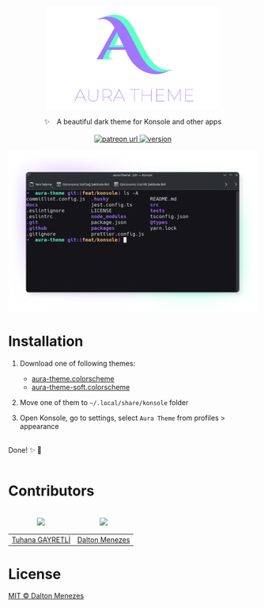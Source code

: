 <p align="center">
  <img src="https://github.com/daltonmenezes/assets/blob/master/images/aura-theme/new-heading.png?raw=true" alt="Aura Theme" width="70%" />
</p>

<p align="center">
✨ A beautiful dark theme for Konsole and other apps
  <br><br>

  <!-- Patreon -->
  <a href="https://www.patreon.com/daltonmenezes">
    <img alt="patreon url" src="https://img.shields.io/badge/support%20on-patreon-1C1E26?style=for-the-badge&labelColor=1C1E26&color=61ffca">
  </a>

  <!-- version -->
  <a href="#">
    <img alt="version" src="https://img.shields.io/badge/version%20-v1.0.0-1C1E26?style=for-the-badge&labelColor=1C1E26&color=61ffca">
  </a>
</p>

<p align="center">
  <img alt="preview" src="https://github.com/daltonmenezes/assets/blob/master/images/aura-theme/aura-konsole-preview.png?raw=true" />
</p>


# Installation

1. Download one of following themes:

   - [aura-theme.colorscheme](https://raw.githubusercontent.com/daltonmenezes/aura-theme/main/packages/konsole/aura-theme.colorscheme)
   - [aura-theme-soft.colorscheme](https://raw.githubusercontent.com/daltonmenezes/aura-theme/main/packages/konsole/aura-theme-soft.colorscheme)

2. Move one of them to `~/.local/share/konsole` folder
3. Open Konsole, go to settings, select `Aura Theme` from profiles > appearance

<br/>
Done! ✨ 🎉
<br/>
<br/>

# Contributors

<table>
  <thead>
    <tr>
      <td valign="bottom"><p align="center">
        <a href="https://github.com/tuhanayim">
          <img src="https://github.com/tuhanayim.png?size=100" align="center" />
        </a>
      </p></td>
      <td valign="bottom"><p align="center">
  <a href="https://github.com/daltonmenezes">
    <img src="https://github.com/daltonmenezes.png?size=100" align="center" />
  </a>
</p></td>
    </tr>
  </thead>

  <tbody>
    <tr>
      <td><a href="https://github.com/tuhanayim">Tuhana GAYRETLİ</a></td>
      <td><a href="https://github.com/daltonmenezes">Dalton Menezes</a></td>
    </tr>
  </tbody>
</table>

# License
[MIT © Dalton Menezes](https://github.com/daltonmenezes/aura-theme/blob/main/LICENSE)
